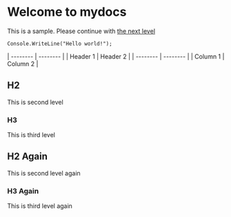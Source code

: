# Welcome to mydocs

This is a sample. Please continue with [the next level](./level1/index.md)

```
Console.WriteLine("Hello world!");
```

| -------- | -------- |
| Header 1 | Header 2 |
| -------- | -------- |
| Column 1 | Column 2 |


## H2

This is second level

### H3

This is third level

## H2 Again

This is second level again

### H3 Again

This is third level again